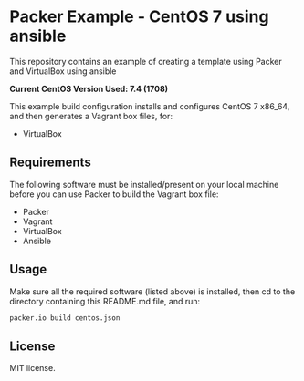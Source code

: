 # Packer Example - CentOS 7 using ansible
This repository contains an example of creating a template using Packer and VirtualBox using ansible

**Current CentOS Version Used: 7.4 (1708)**

This example build configuration installs and configures CentOS 7 x86_64, and then generates a Vagrant box files, for:
- VirtualBox

## Requirements
The following software must be installed/present on your local machine before you can use Packer to build the Vagrant box file:
- Packer
- Vagrant
- VirtualBox
- Ansible

## Usage
Make sure all the required software (listed above) is installed, then cd to the directory containing this README.md file, and run:

```sh
packer.io build centos.json
```

## License
MIT license.